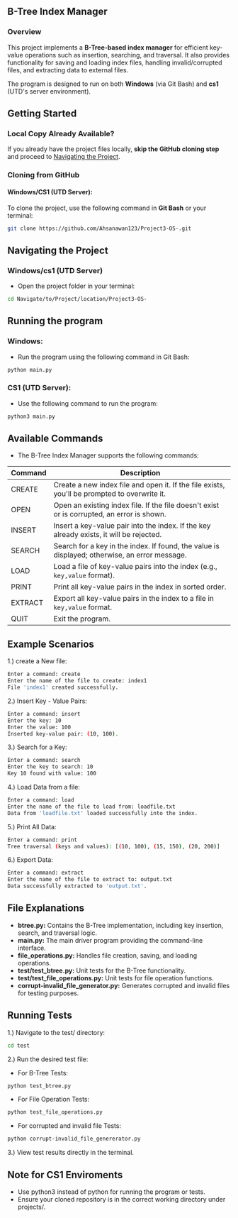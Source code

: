 ## B-Tree Index Manager

### Overview
This project implements a **B-Tree-based index manager** for efficient key-value operations such as insertion, searching, and traversal. It also provides functionality for saving and loading index files, handling invalid/corrupted files, and extracting data to external files.  

The program is designed to run on both **Windows** (via Git Bash) and **cs1** (UTD's server environment).  

## Getting Started

### Local Copy Already Available?
If you already have the project files locally, **skip the GitHub cloning step** and proceed to [Navigating the Project](#navigating-the-project).

### Cloning from GitHub

#### Windows/CS1 (UTD Server):
To clone the project, use the following command in **Git Bash** or your terminal:  
```bash
git clone https://github.com/Ahsanawan123/Project3-OS-.git
```
## Navigating the Project

### Windows/cs1 (UTD Server)
- Open the project folder in your terminal:
```bash
cd Navigate/to/Project/location/Project3-OS-
```
## Running the program
### Windows:
- Run the program using the following command in Git Bash:
```bash
python main.py
```
### CS1 (UTD Server): 
- Use the following command to run the program:
```bash
python3 main.py
```
## Available Commands
- The B-Tree Index Manager supports the following commands:

| Command   | Description                                                                                     |
|-----------|-------------------------------------------------------------------------------------------------|
| CREATE    | Create a new index file and open it. If the file exists, you'll be prompted to overwrite it.    |
| OPEN      | Open an existing index file. If the file doesn't exist or is corrupted, an error is shown.      |
| INSERT    | Insert a key-value pair into the index. If the key already exists, it will be rejected.         |
| SEARCH    | Search for a key in the index. If found, the value is displayed; otherwise, an error message.   |
| LOAD      | Load a file of key-value pairs into the index (e.g., `key,value` format).                       |
| PRINT     | Print all key-value pairs in the index in sorted order.                                         |
| EXTRACT   | Export all key-value pairs in the index to a file in `key,value` format.                        |
| QUIT      | Exit the program.                                                                               |

## Example Scenarios
1.) create a New file:
```bash
Enter a command: create
Enter the name of the file to create: index1
File 'index1' created successfully.
```
2.) Insert Key - Value Pairs:
```bash
Enter a command: insert
Enter the key: 10
Enter the value: 100
Inserted key-value pair: (10, 100).
```
3.) Search for a Key:
```bash
Enter a command: search
Enter the key to search: 10
Key 10 found with value: 100
```
4.) Load Data from a file:
```bash
Enter a command: load
Enter the name of the file to load from: loadfile.txt
Data from 'loadfile.txt' loaded successfully into the index.
```
5.) Print All Data:
```bash
Enter a command: print
Tree traversal (keys and values): [(10, 100), (15, 150), (20, 200)]
```
6.) Export Data:
```bash
Enter a command: extract
Enter the name of the file to extract to: output.txt
Data successfully extracted to 'output.txt'.
```

## File Explanations
- **btree.py:** Contains the B-Tree implementation, including key insertion, search, and traversal logic.
- **main.py:** The main driver program providing the command-line interface.
- **file_operations.py:** Handles file creation, saving, and loading operations.
- **test/test_btree.py:** Unit tests for the B-Tree functionality.
- **test/test_file_operations.py:** Unit tests for file operation functions.
- **corrupt-invalid_file_generator.py:** Generates corrupted and invalid files for testing purposes.

## Running Tests
1.) Navigate to the test/ directory:
```bash
cd test
```
2.) Run the desired test file:
- For B-Tree Tests:
```bash
python test_btree.py
```
- For File Operation Tests:
```bash
python test_file_operations.py
```
- For corrupted and invalid file Tests:
```bash
python corrupt-invalid_file_genererator.py
```
3.) View test results directly in the terminal.

## Note for CS1 Enviroments
- Use python3 instead of python for running the program or tests.
- Ensure your cloned repository is in the correct working directory under projects/.